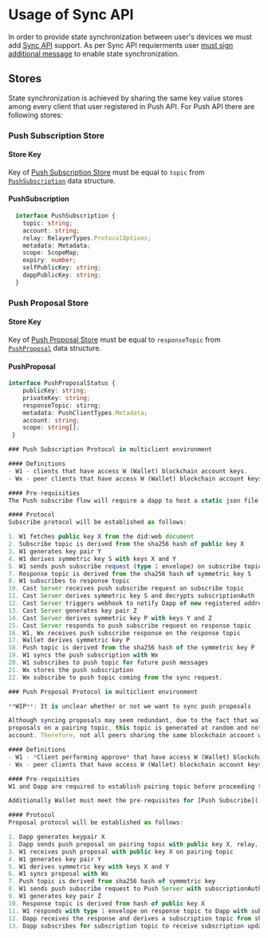 # Usage of Sync API

In order to provide state synchronization between user's devices we must add [Sync API](../core/sync/readme.md) support. As per Sync API requierments user [must sign additional message](../core/sync/sync-protocol.md#generating-a-message-to-sign) to enable state synchronization. 

## Stores 

State synchronization is achieved by sharing the same key value stores among every client that user
registered in Push API. For Push API there are following stores:


### Push Subscription Store

#### Store Key

Key of [Push Subscription Store](#push-subscription-store) must be equal to `topic` from
[`PushSubscription`](#pushsubscription) data structure. 

#### PushSubscription

```typescript
  interface PushSubscription {
    topic: string;
    account: string;
    relay: RelayerTypes.ProtocolOptions;
    metadata: Metadata;
    scope: ScopeMap;
    expiry: number;
    selfPublicKey: string;
    dappPublicKey: string;
  }
```

### Push Proposal Store

#### Store Key

Key of [Push Proposal Store](#push-proposal-store) must be equal to `responseTopic` from
[`PushProposal`](#pushproposal) data structure. 

#### PushProposal

```typescript
interface PushProposalStatus {
    publicKey: string;
    privateKey: string;
    responseTopic: stirng;
    metadata: PushClientTypes.Metadata;
    account: string;
    scope: string[];
 }

### Push Subscription Protocol in multiclient environment

#### Definitions
- W1 - clients that have access W (Wallet) blockchain account keys.
- Wx - peer clients that have access W (Wallet) blockchain account keys. 

#### Pre-requisities
The Push subscribe flow will require a dapp to host a static json file which will contain a DID document compliant with `did:web` method as specified [here](https://w3c-ccg.github.io/did-method-web/). In this DID document we will specify a X25519 public key that will be used by the Push API protocol to derive a symmetric key for the Push topic.

#### Protocol
Subscribe protocol will be established as follows:

1. W1 fetches public key X from the did:web document
2. Subscribe topic is derived from the sha256 hash of public key X
3. W1 generates key pair Y
4. W1 derives symmetric key S with keys X and Y
5. W1 sends push subscribe request (type 1 envelope) on subscribe topic with subscriptionAuth
7. Response topic is derived from the sha256 hash of symmetric key S
8. W1 subscribes to response topic
10. Cast Server receives push subscribe request on subscribe topic
11. Cast Server derives symmetric key S and decrypts subscriptionAuth
12. Cast Server triggers webhook to notify Dapp of new registered address
13. Cast Server generates key pair Z
14. Cast Server derives symmetric key P with keys Y and Z
15. Cast Server responds to push subscribe request on response topic
16. W1, Wx receives push subscribe response on the response topic
17. Wallet derives symmetric key P
18. Push topic is derived from the sha256 hash of the symmetric key P
19. W1 syncs the push subscription with Wx
20. W1 subscribes to push topic for future push messages
21. Wx stores the push subscription
22. Wx subscribe to push topic coming from the sync request.

### Push Proposal Protocol in multiclient environment

**WIP**: It is unclear whether or not we want to sync push proposals

Although syncing proposals may seem redundant, due to the fact that wallets already listen to push
proposals on a pairing topic, this topic is generated at random and not derived from the blockchain
account. Therefore, not all peers sharing the same blockchain account will receive the proposal.

#### Definitions
- W1 - *Client performing approve* that have access W (Wallet) blockchain account keys.
- Wx - peer clients that have access W (Wallet) blockchain account keys. 

#### Pre-requisities
W1 and Dapp are required to establish pairing topic before proceeding to Push protocol execution.

Additionally Wallet must meet the pre-requisites for [Push Subscribe](./push-subscribe.md) to complete this flow.

#### Protocol
Proposal protocol will be established as follows:

1. Dapp generates keypair X
2. Dapp sends push proposal on pairing topic with public key X, relay, metadata and scope
3. W1 receives push proposal with public key X on pairing topic
4. W1 generates key pair Y
5. W1 derives symmetric key with keys X and Y
6. W1 syncs proposal with Wx
7. Push topic is derived from sha256 hash of symmetric key 
8. W1 sends push subscribe request to Push Server with subscriptionAuth
9. W1 generates key pair Z
10. Response topic is derived from hash of public key X
11. W1 responds with type 1 envelope on response topic to Dapp with subscriptionAuth and subscription symmetric key
12. Dapp receives the response and derives a subscription topic from sha256 hash of subscription symmetric key
13. Dapp subscribes for subscription topic to receive subscription updates published by the wallet


